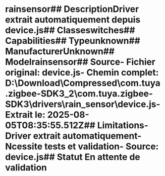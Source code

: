 # rainsensor##  DescriptionDriver extrait automatiquement depuis device.js##  Classeswitches##  Capabilities##  Typeunknown##  ManufacturerUnknown##  Modelrainsensor##  Source- **Fichier original**: device.js- **Chemin complet**: D:\Download\Compressed\com.tuya.zigbee-SDK3_2\com.tuya.zigbee-SDK3\drivers\rain_sensor\device.js- **Extrait le**: 2025-08-05T08:35:55.512Z##  Limitations- Driver extrait automatiquement- Ncessite tests et validation- Source: device.js##  Statut En attente de validation